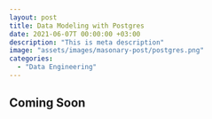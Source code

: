 ```yaml
---
layout: post
title: Data Modeling with Postgres
date: 2021-06-07T 00:00:00 +03:00
description: "This is meta description"
image: "assets/images/masonary-post/postgres.png"
categories: 
  - "Data Engineering"
---
```


## Coming Soon